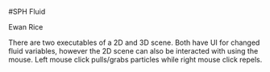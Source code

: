 #SPH Fluid

Ewan Rice

There are two executables of a 2D and 3D scene. Both have UI for changed fluid variables, however the 2D scene can also be interacted with 
using the mouse. Left mouse click pulls/grabs particles while right mouse click repels.

